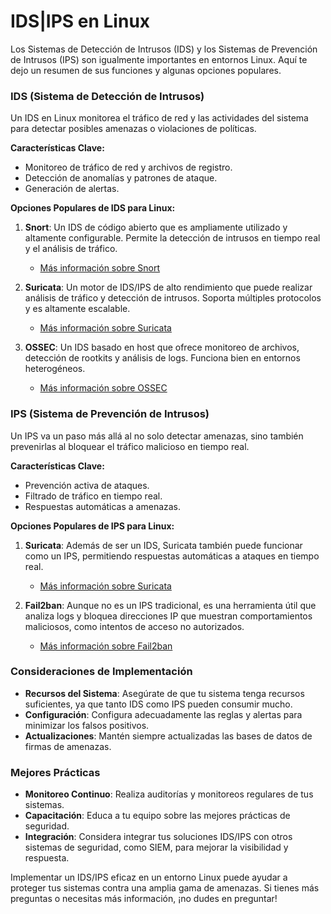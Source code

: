 # IDS|IPS en Linux

Los Sistemas de Detección de Intrusos (IDS) y los Sistemas de Prevención de Intrusos (IPS) son igualmente importantes en entornos Linux. Aquí te dejo un resumen de sus funciones y algunas opciones populares.

### IDS (Sistema de Detección de Intrusos)
Un IDS en Linux monitorea el tráfico de red y las actividades del sistema para detectar posibles amenazas o violaciones de políticas.

**Características Clave:**
- Monitoreo de tráfico de red y archivos de registro.
- Detección de anomalías y patrones de ataque.
- Generación de alertas.

**Opciones Populares de IDS para Linux:**
1. **Snort**: Un IDS de código abierto que es ampliamente utilizado y altamente configurable. Permite la detección de intrusos en tiempo real y el análisis de tráfico.
   - [Más información sobre Snort](https://www.snort.org/)

2. **Suricata**: Un motor de IDS/IPS de alto rendimiento que puede realizar análisis de tráfico y detección de intrusos. Soporta múltiples protocolos y es altamente escalable.
   - [Más información sobre Suricata](https://suricata-ids.org/)

3. **OSSEC**: Un IDS basado en host que ofrece monitoreo de archivos, detección de rootkits y análisis de logs. Funciona bien en entornos heterogéneos.
   - [Más información sobre OSSEC](https://www.ossec.net/)

### IPS (Sistema de Prevención de Intrusos)
Un IPS va un paso más allá al no solo detectar amenazas, sino también prevenirlas al bloquear el tráfico malicioso en tiempo real.

**Características Clave:**
- Prevención activa de ataques.
- Filtrado de tráfico en tiempo real.
- Respuestas automáticas a amenazas.

**Opciones Populares de IPS para Linux:**
1. **Suricata**: Además de ser un IDS, Suricata también puede funcionar como un IPS, permitiendo respuestas automáticas a ataques en tiempo real.
   - [Más información sobre Suricata](https://suricata-ids.org/)

2. **Fail2ban**: Aunque no es un IPS tradicional, es una herramienta útil que analiza logs y bloquea direcciones IP que muestran comportamientos maliciosos, como intentos de acceso no autorizados.
   - [Más información sobre Fail2ban](https://www.fail2ban.org/)

### Consideraciones de Implementación
- **Recursos del Sistema**: Asegúrate de que tu sistema tenga recursos suficientes, ya que tanto IDS como IPS pueden consumir mucho.
- **Configuración**: Configura adecuadamente las reglas y alertas para minimizar los falsos positivos.
- **Actualizaciones**: Mantén siempre actualizadas las bases de datos de firmas de amenazas.

### Mejores Prácticas
- **Monitoreo Continuo**: Realiza auditorías y monitoreos regulares de tus sistemas.
- **Capacitación**: Educa a tu equipo sobre las mejores prácticas de seguridad.
- **Integración**: Considera integrar tus soluciones IDS/IPS con otros sistemas de seguridad, como SIEM, para mejorar la visibilidad y respuesta.

Implementar un IDS/IPS eficaz en un entorno Linux puede ayudar a proteger tus sistemas contra una amplia gama de amenazas. Si tienes más preguntas o necesitas más información, ¡no dudes en preguntar!